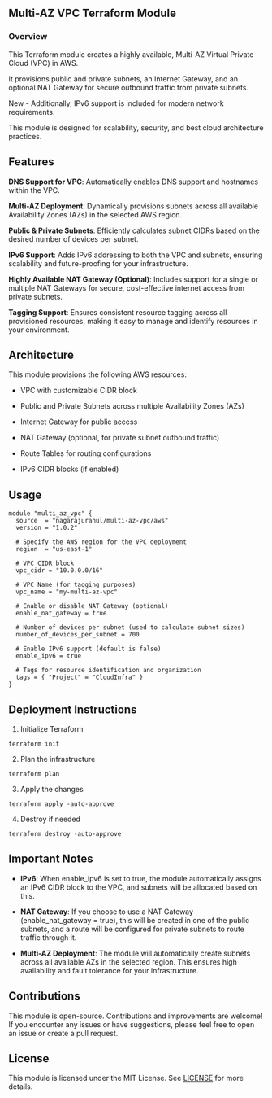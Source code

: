 ## Multi-AZ VPC Terraform Module

### Overview

This Terraform module creates a highly available, Multi-AZ Virtual Private Cloud (VPC) in AWS. 

It provisions public and private subnets, an Internet Gateway, and an optional NAT Gateway for secure outbound traffic from private subnets. 

New - Additionally, IPv6 support is included for modern network requirements.

This module is designed for scalability, security, and best cloud architecture practices.

## Features

**DNS Support for VPC**: Automatically enables DNS support and hostnames within the VPC.

**Multi-AZ Deployment**: Dynamically provisions subnets across all available Availability Zones (AZs) in the selected AWS region.

**Public & Private Subnets**: Efficiently calculates subnet CIDRs based on the desired number of devices per subnet.

**IPv6 Support**: Adds IPv6 addressing to both the VPC and subnets, ensuring scalability and future-proofing for your infrastructure.

**Highly Available NAT Gateway (Optional)**: Includes support for a single or multiple NAT Gateways for secure, cost-effective internet access from private subnets.

**Tagging Support**: Ensures consistent resource tagging across all provisioned resources, making it easy to manage and identify resources in your environment.

## Architecture

This module provisions the following AWS resources:

* VPC with customizable CIDR block

* Public and Private Subnets across multiple Availability Zones (AZs)

* Internet Gateway for public access

* NAT Gateway (optional, for private subnet outbound traffic)

* Route Tables for routing configurations

* IPv6 CIDR blocks (if enabled)

## Usage

```hcl
module "multi_az_vpc" {
  source  = "nagarajurahul/multi-az-vpc/aws"
  version = "1.0.2"

  # Specify the AWS region for the VPC deployment
  region  = "us-east-1"
  
  # VPC CIDR block
  vpc_cidr = "10.0.0.0/16"

  # VPC Name (for tagging purposes)
  vpc_name = "my-multi-az-vpc"

  # Enable or disable NAT Gateway (optional)
  enable_nat_gateway = true

  # Number of devices per subnet (used to calculate subnet sizes)
  number_of_devices_per_subnet = 700
  
  # Enable IPv6 support (default is false)
  enable_ipv6 = true
  
  # Tags for resource identification and organization
  tags = { "Project" = "CloudInfra" }
}
```

## Deployment Instructions

1. Initialize Terraform

```
terraform init
```

2. Plan the infrastructure

```
terraform plan
```

3. Apply the changes

```
terraform apply -auto-approve
```

4. Destroy if needed

```
terraform destroy -auto-approve
```

## Important Notes

* **IPv6**: When enable_ipv6 is set to true, the module automatically assigns an IPv6 CIDR block to the VPC, and subnets will be allocated based on this.

* **NAT Gateway**: If you choose to use a NAT Gateway (enable_nat_gateway = true), this will be created in one of the public subnets, and a route will be configured for private subnets to route traffic through it.

* **Multi-AZ Deployment**: The module will automatically create subnets across all available AZs in the selected region. This ensures high availability and fault tolerance for your infrastructure.

## Contributions

This module is open-source. Contributions and improvements are welcome! If you encounter any issues or have suggestions, please feel free to open an issue or create a pull request.


## License

This module is licensed under the MIT License. See [LICENSE](./LICENSE) for more details.
